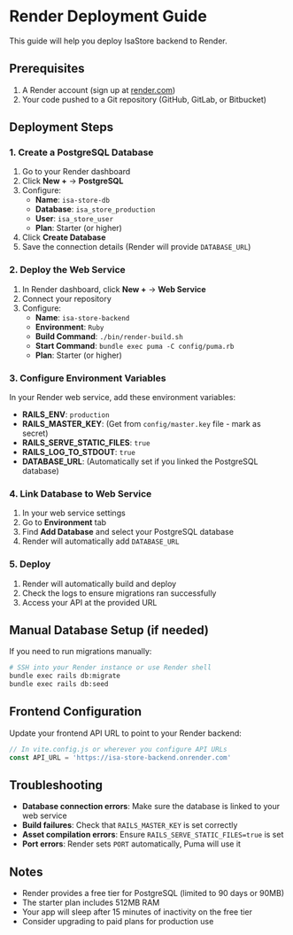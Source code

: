 # Render Deployment Guide

This guide will help you deploy IsaStore backend to Render.

## Prerequisites

1. A Render account (sign up at [render.com](https://render.com))
2. Your code pushed to a Git repository (GitHub, GitLab, or Bitbucket)

## Deployment Steps

### 1. Create a PostgreSQL Database

1. Go to your Render dashboard
2. Click **New +** → **PostgreSQL**
3. Configure:
   - **Name**: `isa-store-db`
   - **Database**: `isa_store_production`
   - **User**: `isa_store_user`
   - **Plan**: Starter (or higher)
4. Click **Create Database**
5. Save the connection details (Render will provide `DATABASE_URL`)

### 2. Deploy the Web Service

1. In Render dashboard, click **New +** → **Web Service**
2. Connect your repository
3. Configure:
   - **Name**: `isa-store-backend`
   - **Environment**: `Ruby`
   - **Build Command**: `./bin/render-build.sh`
   - **Start Command**: `bundle exec puma -C config/puma.rb`
   - **Plan**: Starter (or higher)

### 3. Configure Environment Variables

In your Render web service, add these environment variables:

- **RAILS_ENV**: `production`
- **RAILS_MASTER_KEY**: (Get from `config/master.key` file - mark as secret)
- **RAILS_SERVE_STATIC_FILES**: `true`
- **RAILS_LOG_TO_STDOUT**: `true`
- **DATABASE_URL**: (Automatically set if you linked the PostgreSQL database)

### 4. Link Database to Web Service

1. In your web service settings
2. Go to **Environment** tab
3. Find **Add Database** and select your PostgreSQL database
4. Render will automatically add `DATABASE_URL`

### 5. Deploy

1. Render will automatically build and deploy
2. Check the logs to ensure migrations ran successfully
3. Access your API at the provided URL

## Manual Database Setup (if needed)

If you need to run migrations manually:

```bash
# SSH into your Render instance or use Render shell
bundle exec rails db:migrate
bundle exec rails db:seed
```

## Frontend Configuration

Update your frontend API URL to point to your Render backend:

```javascript
// In vite.config.js or wherever you configure API URLs
const API_URL = 'https://isa-store-backend.onrender.com'
```

## Troubleshooting

- **Database connection errors**: Make sure the database is linked to your web service
- **Build failures**: Check that `RAILS_MASTER_KEY` is set correctly
- **Asset compilation errors**: Ensure `RAILS_SERVE_STATIC_FILES=true` is set
- **Port errors**: Render sets `PORT` automatically, Puma will use it

## Notes

- Render provides a free tier for PostgreSQL (limited to 90 days or 90MB)
- The starter plan includes 512MB RAM
- Your app will sleep after 15 minutes of inactivity on the free tier
- Consider upgrading to paid plans for production use







